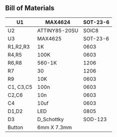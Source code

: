 ## Bill of Materials

U1 | MAX4624 | SOT-23-6
-------- | ---------------- | ----------
U2 | ATTINY85-20SU | SOIC8
U3 | MAX4625 | SOT-23-6
R1,R2,R3 | 1K | 0603
R4,R5 | 100K | 0603
R6,R8 | 560-1K | 1206
R7 | 30 | 1206
R9 | 10K | 0603
C1, C3,C5 | 100n | 0603
C2,C6 | 10n | 0603
C4 | 10uf | 0603
D1,D2 | LED | 0805
D3 | D_Schottky | SOD-123
Button | 6mm X 7.3mm